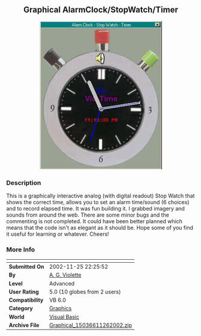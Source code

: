 ﻿<div align="center">

## Graphical AlarmClock/StopWatch/Timer

<img src="PIC20021126124387178.jpg">
</div>

### Description

This is a graphically interactive analog (with digital readout) Stop Watch that shows the correct time, allows you to set an alarm time/sound (6 choices) and to record elapsed time. It was fun building it. I grabbed imagery and sounds from around the web. There are some minor bugs and the commenting is not completed. It could have been better planned which means that the code isn't as elegant as it should be. Hope some of you find it useful for learning or whatever. Cheers!
 
### More Info
 


<span>             |<span>
---                |---
**Submitted On**   |2002-11-25 22:25:52
**By**             |[A\. G\. Violette](https://github.com/Planet-Source-Code/PSCIndex/blob/master/ByAuthor/a-g-violette.md)
**Level**          |Advanced
**User Rating**    |5.0 (10 globes from 2 users)
**Compatibility**  |VB 6\.0
**Category**       |[Graphics](https://github.com/Planet-Source-Code/PSCIndex/blob/master/ByCategory/graphics__1-46.md)
**World**          |[Visual Basic](https://github.com/Planet-Source-Code/PSCIndex/blob/master/ByWorld/visual-basic.md)
**Archive File**   |[Graphical\_15036611262002\.zip](https://github.com/Planet-Source-Code/a-g-violette-graphical-alarmclock-stopwatch-timer__1-41056/archive/master.zip)








